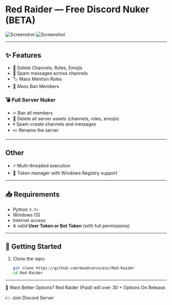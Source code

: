 # Red Raider — Free Discord Nuker (BETA)
 
![Screenshot](https://github.com/user-attachments/assets/99d68d29-a579-4360-9614-1fb1c4ca0a40)
![Screenshot](https://github.com/user-attachments/assets/940a69ba-44b1-4535-a6cc-c7e47b6be64e)

---

## ✨ Features

- 🚫 Delete Channels, Roles, Emojis
- 📢 Spam messages across channels
- 🏷️ Mass Mention Roles
- 🚷 Mass Ban Members

### 💣 Full Server Nuker
- 🔥 Ban all members
- 🧨 Delete all server assets (channels, roles, emojis)
- 🌀 Spam-create channels and messages
- ✏️ Rename the server

---

## Other
- ⚡ Multi-threaded execution
- 🔐 Token manager with Windows Registry support

---

## 📥 Requirements

- Python `3.7+`
- Windows OS
- Internet access
- A valid **User Token or Bot Token** (with full permissions)

---

## 🚀 Getting Started

1. Clone the repo:
   ```bash
   git clone https://github.com/deadconvicess/Red-Raider
   cd Red-Raider
   ```
---

💸 Want Better Options? 
Red Raider (Paid) will over 30 + Options On Release.

👉 Join Discord Server
